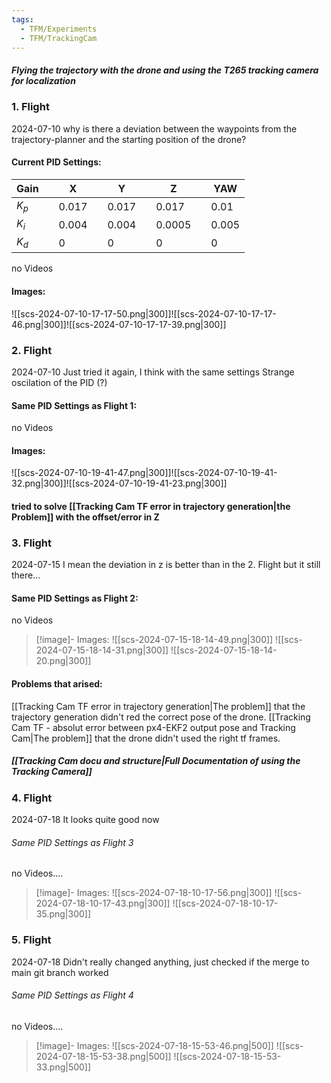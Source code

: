```yaml
---
tags:
  - TFM/Experiments
  - TFM/TrackingCam
---
```

##### Flying the trajectory with the drone and using the T265 tracking camera for localization

### 1. Flight
2024-07-10
why is there a deviation between the waypoints from the trajectory-planner and the starting position of the drone?
#### Current PID Settings:
| Gain  |     | X     |     | Y     |     | Z      |     | YAW   |
| ----- | --- | ----- | --- | ----- | --- | ------ | --- | ----- |
| $K_p$ |     | 0.017 |     | 0.017 |     | 0.017  |     | 0.01  |
| $K_i$ |     | 0.004 |     | 0.004 |     | 0.0005 |     | 0.005 |
| $K_d$ |     | 0     |     | 0     |     | 0      |     | 0     |

no Videos
#### Images:
![[scs-2024-07-10-17-17-50.png|300]]![[scs-2024-07-10-17-17-46.png|300]]![[scs-2024-07-10-17-17-39.png|300]]

### 2. Flight
2024-07-10
Just tried it again, I think with the same settings
Strange oscilation of the PID (?)
#### Same PID Settings as Flight 1:

no Videos
#### Images:
![[scs-2024-07-10-19-41-47.png|300]]![[scs-2024-07-10-19-41-32.png|300]]![[scs-2024-07-10-19-41-23.png|300]]


#### tried to solve [[Tracking Cam TF error in trajectory generation|the Problem]] with the offset/error in Z

### 3. Flight
2024-07-15
I mean the deviation in z is better than in the 2. Flight but it still there...

#### Same PID Settings as Flight 2:

no Videos

>[!image]- Images:
![[scs-2024-07-15-18-14-49.png|300]] 
![[scs-2024-07-15-18-14-31.png|300]] 
![[scs-2024-07-15-18-14-20.png|300]]

#### Problems that arised:
[[Tracking Cam TF error in trajectory generation|The problem]] that the trajectory generation didn't red the correct pose of the drone.
[[Tracking Cam TF - absolut error between px4-EKF2 output pose and Tracking Cam|The problem]] that the drone didn't used the right tf frames. 
##### [[Tracking Cam docu and structure|Full Documentation of using the Tracking Camera]]

### 4. Flight
2024-07-18
It looks quite good now
###### Same PID Settings as Flight 3

no Videos....

>[!image]- Images:
![[scs-2024-07-18-10-17-56.png|300]]
![[scs-2024-07-18-10-17-43.png|300]]
![[scs-2024-07-18-10-17-35.png|300]]

### 5. Flight
2024-07-18
Didn't really changed anything, just checked if the merge to main git branch worked

###### Same PID Settings as Flight 4

no Videos....

>[!image]- Images:
![[scs-2024-07-18-15-53-46.png|500]]
![[scs-2024-07-18-15-53-38.png|500]]
![[scs-2024-07-18-15-53-33.png|500]]